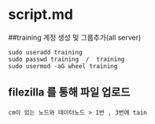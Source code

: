 # script.md

##training 계정 생성 및 그룹추가(all server)
```
sudo useradd training 
sudo passwd training  /  training
sudo usermod -aG wheel training
```

## filezilla 를 통해 파일 업로드 
```
cm이 있는 노드와 데이터노드 > 1번 , 3번에 tain

```
